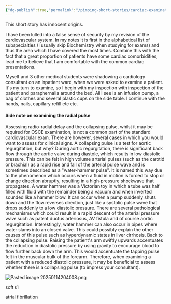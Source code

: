 ```yaml
---
{"dg-publish":true,"permalink":"/pimping-short-stories/cardiac-examination/","noteIcon":""}
---
```


This short story has innocent origins. 

I have been lulled into a false sense of security by my revision of the cardiovascular system. In my notes it is first in the alphabetical list of subspecialties (I usually skip Biochemistry when studying for exams) and thus the area which I have covered the most times. Combine this with the fact that a great proportion of patients have some cardiac comorbidities, lead me to believe that I am comfortable with the common cardiac presentations. 

Myself and 3 other medical students were shadowing a cardiology consultant on an inpatient ward, when we were asked to examine a patient. It's my turn to examine, so I begin with my inspection with inspection of the patient and paraphernalia around the bed. All I see is an infusion pump, a bag of clothes and several plastic cups on the side table. I continue with the hands, nails, capillary refill etc etc. 
#### Side note on examining the radial pulse

Assessing radio-radial delay and the collapsing pulse, whilst it may be required for OSCE examination, is not a common part of the standard cardiovascular exam. There are however, several cases in which you would want to assess for clinical signs. A collapsing pulse is a test for aortic regurgitation, but why? During aortic regurgitation, there is significant back flow through the aortic valve during diastole, which results in low diastolic pressure. This can be felt in high volume arterial pulses (such as the carotid or brachial) as a rapid rise and fall of the arterial pulse wave and is sometimes described as a "water-hammer pulse". It is named this way due to the phenomenon which occurs when a fluid in motion is forced to stop or change direction abruptly, resulting in a high-pressure shockwave that propagates. A water hammer was a Victorian toy in which a tube was half filled with fluid with the remainder being a vacuum and when inverted sounded like a hammer blow. It can occur when a pump suddenly shuts down and the flow reverses direction, just like a systolic pulse wave that drops suddenly to a low diastolic pressure. There are several pathological mechanisms which could result in a rapid descent of the arterial pressure wave such as patent ductus arteriosus, AV fistula and of course aortic regurgitation. Interestingly, water hammer can also occur in pipes where water slams into an closed valve. This could possibly explain the other causes of this pulse such as hyperdynamic states in liver cirrhosis. Back to the collapsing pulse. Raising the patient's arm swiftly upwards accentuates the reduction in diastolic pressure by using gravity to encourage blood to flow further back down the arm. This would accentuate the tapping pulse felt in the muscular bulk of the forearm. Therefore, when examining a patient with a reduced diastolic pressure, it may be beneficial to assess whether there is a collapsing pulse (to impress your consultant). 








![Pasted image 20250114204008.png](/img/user/7-Attachments/Pasted%20image%2020250114204008.png)

soft s1

atrial fibrillation


